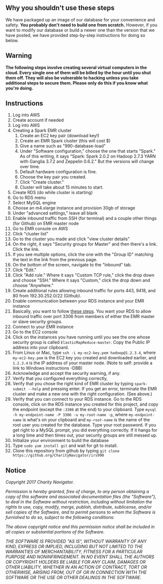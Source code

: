 ## Why you shouldn't use these steps

We have packaged up an image of our database for your convenience and safety. **You probably don't need to build one from scratch.** However, if you want to modify our database or build a newer one than the version that we have posted, we have provided step-by-step instructions for doing so below.

## Warning

**The following steps involve creating several virtual computers in the cloud. Every single one of them will be billed by the hour until you shut them off. They will also be vulnerable to hacking unless you take additional steps to secure them. Please only do this if you know what you're doing.**

## Instructions

1. Log into AWS
  1. Create account if needed
  1. Log into AWS
1. Creating a Spark EMR cluster
   1. Create an EC2 key pair (download key!)
   1. Create an EMR Spark cluster (this will cost $)
     1. Give a name such as "990-database-load"
     1. Under "Software configuration," choose the one that starts "Spark." As of this writing, it says "Spark: Spark 2.0.2 on Hadoop 2.7.3 YARN with Ganglia 3.7.2 and Zeppelin 0.6.2." But the versions will change over time.
     1. Default hardware configuration is fine.
     1. Choose the key pair you created.
     1. Click "Create cluster."
     1. Cluster will take about 15 minutes to start.
1. Create RDS (do while cluster is starting)
  1. Go to RDS menu
  1. Select MySQL engine
  1. Choose an m4.xlarge instance and provision 30gb of storage
  1. Under "advanced settings," leave all blank
1. Enable inbound traffic from SSH (for terminal) and a couple other things (for Github) on EMR master node
  1. Go to EMR console on AWS
  1. Click "cluster list"
  1. Go to the cluster you made and click "view cluster details"
  1. On the right, it says "Security groups for Master" and then there's a link. Click the link.
  1. If you see multiple options, click the one with the "Group ID" matching the text in the link from the previous page.
  1. On the bottom of the screen, navigate to the "Inbound" tab.
  1. Click "Edit."
  1. Click "Add rule." Where it says "Custom TCP rule," click the drop down and choose "SSH." Where it says "Custom," click the drop down and choose "Anywhere."
  1. Create additional rules allowing inbound traffic for ports 443, 9418, and 80 from 192.30.252.0/22 (Github).
1. Enable communication between your RDS instance and your EMR instance
  1. Basically, you want to follow [these steps](https://aws.amazon.com/premiumsupport/knowledge-center/rds-cannot-connect/). You want your RDS to allow inbound traffic over port 3306 from members of either the EMR master or slave security groups. 
1. Connect to your EMR instance
  1. Go to the EC2 console
  1. Click on the instances you have running until you see the one whose security group is called `ElasticMapReduce-master`. Copy the Public IP address into your clipboard.
  1. From Linux or Mac, type `ssh -i my-ec2-key.pem hadoop@1.2.3.4`, where `my-ec2-key.pem` is the EC2 key you created and downloaded earlier, and `1.2.3.4` is the IP address of your master node. (Note to self: provide a link to Windows instructions -DBB)
  1. Acknowledge and accept the security warning, if any.
1. Verify that you configured everything correctly,
  1. Verify that you chose the right kind of EMR cluster by typing `spark-submit --help` and pressing enter. If you get an error, terminate the EMR cluster and make a new one with the right configuration. (See above.)
  1. Verify that you can connect to your RDS instance. Go to the RDS console, click on the RDS instance you created for this project, and copy the endpoint (except the `:3306` at the end) to your clipboard. Type `mysql -h my-endpoint-name -P 3306 -u my-root-name -p`, where `my-endpoint-name` is what's on your clipboard and `my-root-name` is the name of the root user you created for the database. Type your root password. If you get right to a MySQL prompt, you did everything correctly. If it hangs for a long time and then times out, your security groups are still messed up. 
1. Initialize your environment to build the database
  1. Type `sudo yum install git` and wait for git to install.
  1. Clone this repository from github by typing `git clone https://github.org/CharityNavigator/irs990` 
  
## Notice

*Copyright 2017 Charity Navigator.*

*Permission is hereby granted, free of charge, to any person obtaining a copy of this software and associated documentation files (the "Software"), to deal in the Software without restriction, including without limitation the rights to use, copy, modify, merge, publish, distribute, sublicense, and/or sell copies of the Software, and to permit persons to whom the Software is furnished to do so, subject to the following conditions:*

*The above copyright notice and this permission notice shall be included in all copies or substantial portions of the Software.*

*THE SOFTWARE IS PROVIDED "AS IS", WITHOUT WARRANTY OF ANY KIND, EXPRESS OR IMPLIED, INCLUDING BUT NOT LIMITED TO THE WARRANTIES OF MERCHANTABILITY, FITNESS FOR A PARTICULAR PURPOSE AND NONINFRINGEMENT. IN NO EVENT SHALL THE AUTHORS OR COPYRIGHT HOLDERS BE LIABLE FOR ANY CLAIM, DAMAGES OR OTHER LIABILITY, WHETHER IN AN ACTION OF CONTRACT, TORT OR OTHERWISE, ARISING FROM, OUT OF OR IN CONNECTION WITH THE SOFTWARE OR THE USE OR OTHER DEALINGS IN THE SOFTWARE.*
